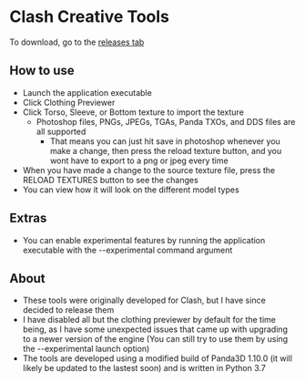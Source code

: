 # Clash Creative Tools

To download, go to the [releases tab](https://github.com/TTTools/clothing-previewer/releases)

## How to use
* Launch the application executable
* Click Clothing Previewer
* Click Torso, Sleeve, or Bottom texture to import the texture
  * Photoshop files, PNGs, JPEGs, TGAs, Panda TXOs, and DDS files are all supported
    * That means you can just hit save in photoshop whenever you make a change, then press the reload texture button, and you wont have to export to a png or jpeg every time
* When you have made a change to the source texture file, press the RELOAD TEXTURES button to see the changes
* You can view how it will look on the different model types


## Extras
* You can enable experimental features by running the application executable with the --experimental command argument

## About
* These tools were originally developed for Clash, but I have since decided to release them
* I have disabled all but the clothing previewer by default for the time being, as I have some unexpected issues that came up with upgrading to a newer version of the engine (You can still try to use them by using the --experimental launch option)
* The tools are developed using a modified build of Panda3D 1.10.0 (it will likely be updated to the lastest soon) and is written in Python 3.7
